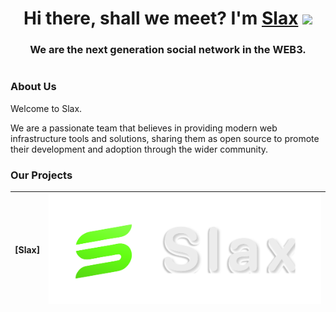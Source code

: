 <h1 align="center">Hi there, shall we meet? I'm <a href="https://slax.tech/" target="_blank">Slax</a> 
<img src="https://github.com/blackcater/blackcater/raw/main/images/Hi.gif" height="32"/></h1>
<h3 align="center">We are the next generation social network in the WEB3.</h3>

<div align="center">

</div>

<h1 align="center"></h1>

### About Us

Welcome to Slax.

We are a passionate team that believes in providing modern web infrastructure tools and solutions, sharing them as open source to promote their development and adoption through the wider community.

### Our Projects



|   [Slax]   |           <a href="https://github.com/Slaxapp/Slax" target="blank"><picture style="width: 500px"><source media="(prefers-color-scheme: light)" srcset="profile/images/1.svg" /><source media="(prefers-color-scheme: dark)" srcset="profile/images/1.svg" /><img src="profile/images/1.svg" width="500" alt="Slax Logo" /></picture></a>            |
| :----------: | :--------------------------------------------------------------------------------------------------------------------------------------------------------------------------------------------------------------------------------------------------------------------------------------------------------------------------------------------------------------------------------: |
